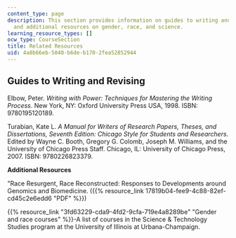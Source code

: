 ```yaml
---
content_type: page
description: This section provides information on guides to writing and revising,
  and additional resources on gender, race, and science.
learning_resource_types: []
ocw_type: CourseSection
title: Related Resources
uid: 4a8b66eb-5040-b6de-b170-2fea52852944
---
```


Guides to Writing and Revising
------------------------------

Elbow, Peter. _Writing with Power: Techniques for Mastering the Writing Process_. New York, NY: Oxford University Press USA, 1998. ISBN: 9780195120189.

Turabian, Kate L. _A Manual for Writers of Research Papers, Theses, and Dissertations, Seventh Edition: Chicago Style for Students and Researchers_. Edited by Wayne C. Booth, Gregory G. Colomb, Joseph M. Williams, and the University of Chicago Press Staff. Chicago, IL: University of Chicago Press, 2007. ISBN: 9780226823379.

**Additional Resources**

"Race Resurgent, Race Reconstructed: Responses to Developments around Genomics and Biomedicine. ({{% resource_link 17819b04-fee9-4c88-82ef-cd45c2e6edd6 "PDF" %}})

{{% resource_link "3fd63229-cda9-4fd2-9cfa-719e4a8289be" "Gender and race courses" %}}\-A list of courses in the Science & Technology Studies program at the University of Illinois at Urbana-Champaign.